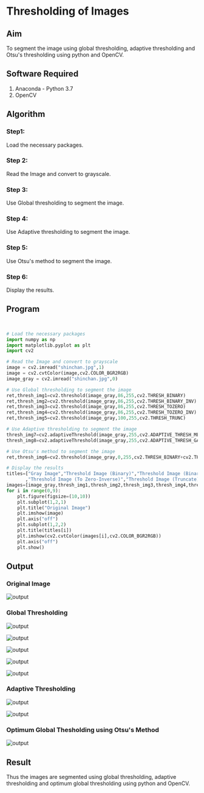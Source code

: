 # Thresholding of Images
## Aim
To segment the image using global thresholding, adaptive thresholding and Otsu's thresholding using python and OpenCV.

## Software Required
1. Anaconda - Python 3.7
2. OpenCV

## Algorithm

### Step1:
Load the necessary packages.

### Step 2:
Read the Image and convert to grayscale.

### Step 3:
Use Global thresholding to segment the image.

### Step 4:
Use Adaptive thresholding to segment the image.

### Step 5:
Use Otsu's method to segment the image.

### Step 6:
Display the results.
## Program
```

```

```python

# Load the necessary packages
import numpy as np
import matplotlib.pyplot as plt
import cv2

# Read the Image and convert to grayscale
image = cv2.imread("shinchan.jpg",1)
image = cv2.cvtColor(image,cv2.COLOR_BGR2RGB)
image_gray = cv2.imread("shinchan.jpg",0)

# Use Global thresholding to segment the image
ret,thresh_img1=cv2.threshold(image_gray,86,255,cv2.THRESH_BINARY)
ret,thresh_img2=cv2.threshold(image_gray,86,255,cv2.THRESH_BINARY_INV)
ret,thresh_img3=cv2.threshold(image_gray,86,255,cv2.THRESH_TOZERO)
ret,thresh_img4=cv2.threshold(image_gray,86,255,cv2.THRESH_TOZERO_INV)
ret,thresh_img5=cv2.threshold(image_gray,100,255,cv2.THRESH_TRUNC)

# Use Adaptive thresholding to segment the image
thresh_img7=cv2.adaptiveThreshold(image_gray,255,cv2.ADAPTIVE_THRESH_MEAN_C,cv2.THRESH_BINARY,11,2)
thresh_img8=cv2.adaptiveThreshold(image_gray,255,cv2.ADAPTIVE_THRESH_GAUSSIAN_C,cv2.THRESH_BINARY,11,2)

# Use Otsu's method to segment the image 
ret,thresh_img6=cv2.threshold(image_gray,0,255,cv2.THRESH_BINARY+cv2.THRESH_OTSU)

# Display the results
titles=["Gray Image","Threshold Image (Binary)","Threshold Image (Binary Inverse)","Threshold Image (To Zero)"
       ,"Threshold Image (To Zero-Inverse)","Threshold Image (Truncate)","Otsu","Adaptive Threshold (Mean)","Adaptive Threshold (Gaussian)"]
images=[image_gray,thresh_img1,thresh_img2,thresh_img3,thresh_img4,thresh_img5,thresh_img6,thresh_img7,thresh_img8]
for i in range(0,9):
    plt.figure(figsize=(10,10))
    plt.subplot(1,2,1)
    plt.title("Original Image")
    plt.imshow(image)
    plt.axis("off")
    plt.subplot(1,2,2)
    plt.title(titles[i])
    plt.imshow(cv2.cvtColor(images[i],cv2.COLOR_BGR2RGB))
    plt.axis("off")
    plt.show()

```
## Output

### Original Image
![output](https://github.com/Saibandhavi75/Thresholding/blob/main/ex91.png?raw=true)

### Global Thresholding

![output](https://github.com/Saibandhavi75/Thresholding/blob/main/ex92.png?raw=true)

![output](https://github.com/Saibandhavi75/Thresholding/blob/main/ex93.png?raw=true)

![output](https://github.com/Saibandhavi75/Thresholding/blob/main/ex94.png?raw=true)

![output](https://github.com/Saibandhavi75/Thresholding/blob/main/ex95.png?raw=true)

![output](https://github.com/Saibandhavi75/Thresholding/blob/main/ex96.png?raw=true)

### Adaptive Thresholding

![output](https://github.com/Saibandhavi75/Thresholding/blob/main/ex97.png?raw=true)

![output](https://github.com/Saibandhavi75/Thresholding/blob/main/ex98.png?raw=true)

### Optimum Global Thesholding using Otsu's Method

![output](https://github.com/Saibandhavi75/Thresholding/blob/main/ex99.png?raw=true)

## Result
Thus the images are segmented using global thresholding, adaptive thresholding and optimum global thresholding using python and OpenCV.


